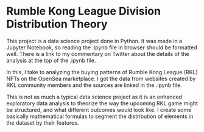 # Rumble Kong League Division Distribution Theory

This project is a data science project done in Python. It was made in a Jupyter Notebook, so reading the .ipynb file in browser should be formatted well. There is a link to my commentary on Twitter about the details of the analysis at the top of the .ipynb file.

In this, I take to analyzing the buying patterns of Rumble Kong League (RKL) NFTs on the OpenSea marketplace. I got the data from websites created by RKL community members and the sources are linked in the .ipynb file.

This is not as much a typical data science project as it is an enhanced exploratory data analysis to theorize the way the upcoming RKL game might be structured, and what different outcomes would look like. I create some basically mathematical formulas to segment the distribution of elements in the dataset by their features.
